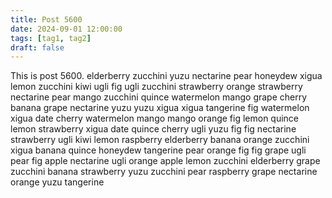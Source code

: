 ```yaml
---
title: Post 5600
date: 2024-09-01 12:00:00
tags: [tag1, tag2]
draft: false
---
```

This is post 5600.
elderberry
zucchini
yuzu
nectarine
pear
honeydew
xigua
lemon
zucchini
kiwi
ugli
fig
ugli
zucchini
strawberry
orange
strawberry
nectarine
pear
mango
zucchini
quince
watermelon
mango
grape
cherry
banana
grape
nectarine
yuzu
yuzu
xigua
xigua
tangerine
fig
watermelon
xigua
date
cherry
watermelon
mango
mango
orange
fig
lemon
quince
lemon
strawberry
xigua
date
quince
cherry
ugli
yuzu
fig
fig
nectarine
strawberry
ugli
kiwi
lemon
raspberry
elderberry
banana
orange
zucchini
xigua
banana
quince
honeydew
tangerine
pear
orange
fig
fig
grape
ugli
pear
fig
apple
nectarine
ugli
orange
apple
lemon
zucchini
elderberry
grape
zucchini
banana
strawberry
yuzu
zucchini
pear
raspberry
grape
nectarine
orange
yuzu
tangerine
